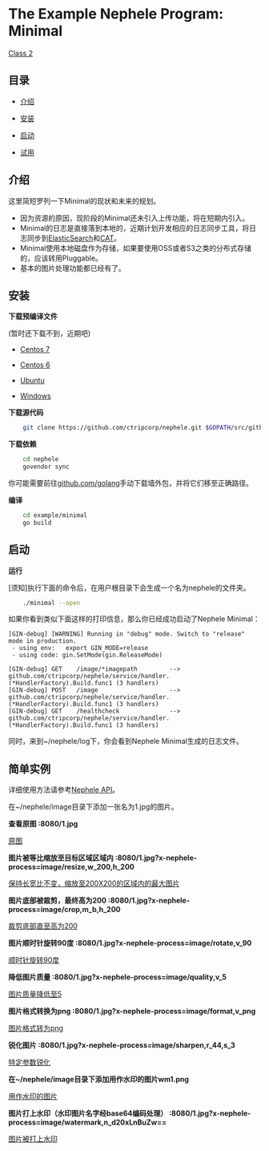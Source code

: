 # The Example Nephele Program: Minimal

[Class 2](https://github.com/ctripcorp/nephele/blob/master/docs/cn/REQUIREMENT_CLASS.md)

## 目录

* [介绍](#介绍)

* [安装](#安装)

* [启动](#启动)

* [试用](#试用)

## 介绍

这里简短罗列一下Minimal的现状和未来的规划。
* 因为资源的原因，现阶段的Minimal还未引入上传功能，将在短期内引入。
* Minimal的日志是直接落到本地的，近期计划开发相应的日志同步工具，将日志同步到[ElasticSearch](https://www.elastic.co/products/elasticsearch)和[CAT](https://github.com/dianping/cat)。
* Minimal使用本地磁盘作为存储，如果要使用OSS或者S3之类的分布式存储的，应该转用Pluggable。
* 基本的图片处理功能都已经有了。

## 安装

**下载预编译文件**

(暂时还下载不到，近期吧)

* [Centos 7]()

* [Centos 6]()

* [Ubuntu]()

* [Windows]()


**下载源代码**

```bash
    git clone https://github.com/ctripcorp/nephele.git $GOPATH/src/github.com/ctripcorp/nephele
```

**下载依赖**

```bash
    cd nephele
    govendor sync
```

你可能需要前往[github.com/golang](https://github.com/golang)手动下载墙外包，并将它们移至正确路径。

**编译**

```bash
    cd example/minimal
    go build
```

## 启动

**运行**

[须知]执行下面的命令后，在用户根目录下会生成一个名为nephele的文件夹。

```bash
    ./minimal --open
```

如果你看到类似下面这样的打印信息，那么你已经成功启动了Nephele Minimal：

```
[GIN-debug] [WARNING] Running in "debug" mode. Switch to "release" mode in production.
 - using env:   export GIN_MODE=release
 - using code: gin.SetMode(gin.ReleaseMode)

[GIN-debug] GET    /image/*imagepath         --> github.com/ctripcorp/nephele/service/handler.(*HandlerFactory).Build.func1 (3 handlers)
[GIN-debug] POST   /image                    --> github.com/ctripcorp/nephele/service/handler.(*HandlerFactory).Build.func1 (3 handlers)
[GIN-debug] GET    /healthcheck              --> github.com/ctripcorp/nephele/service/handler.(*HandlerFactory).Build.func1 (3 handlers)
```

同时，来到~/nephele/log下，你会看到Nephele Minimal生成的日志文件。

## 简单实例

详细使用方法请参考[Nephele API]()。

在~/nephele/image目录下添加一张名为1.jpg的图片。

**查看原图 :8080/1.jpg**

[原图](https://dimg08.c-ctrip.com/images/w20e0s000000hvulz1A96.jpg)

**图片被等比缩放至目标区域区域内 :8080/1.jpg?x-nephele-process=image/resize,w_200,h_200**

[保持长宽比不变，缩放至200X200的区域内的最大图片](https://dimg08.c-ctrip.com/images/w20h0s000000hufjr466E.jpg)

**图片底部被裁剪，最终高为200 :8080/1.jpg?x-nephele-process=image/crop,m_b,h_200**

[裁剪底部直至高为200](https://dimg08.c-ctrip.com/images/w2040s000000hrubd8B2F.jpg)

**图片顺时针旋转90度 :8080/1.jpg?x-nephele-process=image/rotate,v_90**

[顺时针旋转90度](https://dimg08.c-ctrip.com/images/w20q0s000000hued11162.jpg)

**降低图片质量 :8080/1.jpg?x-nephele-process=image/quality,v_5**

[图片质量降低至5](https://dimg08.c-ctrip.com/images/w20c0s000000hvr5p3621.jpg)

**图片格式转换为png :8080/1.jpg?x-nephele-process=image/format,v_png**

[图片格式转为png](https://dimg08.c-ctrip.com/images/w20m0s000000i2hswD841.png)

**锐化图片 :8080/1.jpg?x-nephele-process=image/sharpen,r_44,s_3**

[特定参数锐化](https://dimg08.c-ctrip.com/images/w2030s000000huu7l6749.jpg)

**在~/nephele/image目录下添加用作水印的图片wm1.png**

[用作水印的图片](https://dimg08.c-ctrip.com/images/w20u0s000000hteatB945.png)

**图片打上水印（水印图片名字经base64编码处理） :8080/1.jpg?x-nephele-process=image/watermark,n_d20xLnBuZw==**

[图片被打上水印](https://dimg08.c-ctrip.com/images/w20d0s000000hrxuf69D9.jpg)
